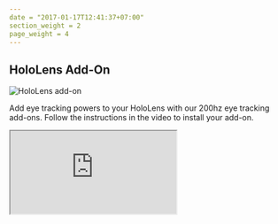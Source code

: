 ```yaml
---
date = "2017-01-17T12:41:37+07:00"
section_weight = 2
page_weight = 4
---
```


## HoloLens Add-On

<img src="../../images/vr-ar/hololens_e200.webp" alt="HoloLens add-on" >

Add eye tracking powers to your HoloLens with our 200hz eye tracking add-ons. Follow the instructions in the video to install your add-on.

<iframe src="https://www.youtube.com/embed/nvNjlKp9-co" ></iframe>

